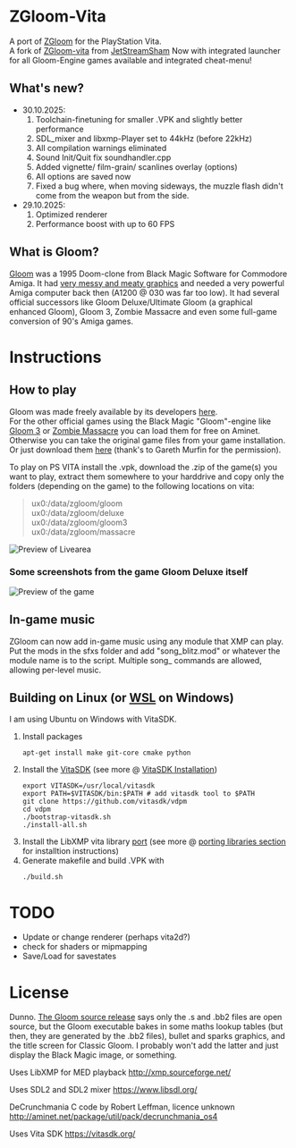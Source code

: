 # ZGloom-Vita

A port of [ZGloom](https://github.com/Swizpig/ZGloom) for the PlayStation Vita.<br>
A fork of [ZGloom-vita](https://github.com/JetStreamSham/ZGloom-vita) from [JetStreamSham](https://github.com/JetStreamSham)
Now with integrated launcher for all Gloom-Engine games available and integrated cheat-menu!

## What's new?
  - 30.10.2025:
    1. Toolchain-finetuning for smaller .VPK and slightly better performance 
    2. SDL_mixer and libxmp-Player set to 44kHz (before 22kHz)
    3. All compilation warnings eliminated
    4. Sound Init/Quit fix soundhandler.cpp
    5. Added vignette/ film-grain/ scanlines overlay (options)
    6. All options are saved now
    7. Fixed a bug where, when moving sideways, the muzzle flash didn't come from the weapon but from the side.
  - 29.10.2025:
    1. Optimized renderer
    2. Performance boost with up to 60 FPS

## What is Gloom?

[Gloom](https://en.wikipedia.org/wiki/Gloom_(video_game)) was a 1995 Doom-clone from Black Magic Software for Commodore Amiga. It had [very messy and meaty graphics](https://www.lemonamiga.com/games/details.php?id=1781) and needed a very powerful Amiga computer back then (A1200 @ 030 was far too low). It had several official successors like Gloom Deluxe/Ultimate Gloom (a graphical enhanced Gloom), Gloom 3, Zombie Massacre and even some full-game conversion of 90's Amiga games.

# Instructions

## How to play

Gloom was made freely available by its developers [here](https://github.com/earok/GloomAmiga/archive/master.zip).<br>
For the other official games using the Black Magic "Gloom"-engine like [Gloom 3](http://aminet.net/package/game/shoot/UltimateGloomISO) or [Zombie Massacre](http://aminet.net/package/game/shoot/ZombieMassacreISO) you can load them for free on Aminet. Otherwise you can take the original game files from your game installation. Or just download them [here](https://github.com/andiweli/ZGloom-vita/tree/master/gamefiles) (thank's to Gareth Murfin for the permission).

To play on PS VITA install the .vpk, download the .zip of the game(s) you want to play, extract them somewhere to your harddrive and copy only the folders (depending on the game) to the following locations on vita:

> ux0:/data/zgloom/gloom <br>
> ux0:/data/zgloom/deluxe <br>
> ux0:/data/zgloom/gloom3 <br>
> ux0:/data/zgloom/massacre

![Preview of Livearea](https://github.com/andiweli/ZGloom-vita/blob/master/images/gloom-livearea.png)

### Some screenshots from the game Gloom Deluxe itself
![Preview of the game](https://github.com/andiweli/ZGloom-vita/blob/master/images/gloom-mockup.png)

## In-game music

ZGloom can now add in-game music using any module that XMP can play. Put the mods in the sfxs folder and add "song_blitz.mod" or whatever the module name is to the script. Multiple song_ commands are allowed, allowing per-level music.

## Building on Linux (or [WSL](https://learn.microsoft.com/de-de/windows/wsl/install) on Windows)

I am using Ubuntu on Windows with VitaSDK.

1. Install packages
    ```
    apt-get install make git-core cmake python
    ``` 
3. Install the [VitaSDK](https://vitasdk.org/) (see more @ [VitaSDK Installation](https://vitasdk.org/))
    ```
    export VITASDK=/usr/local/vitasdk
    export PATH=$VITASDK/bin:$PATH # add vitasdk tool to $PATH
    git clone https://github.com/vitasdk/vdpm
    cd vdpm
    ./bootstrap-vitasdk.sh
    ./install-all.sh
    ```
4. Install the LibXMP vita library [port](https://github.com/JetStreamSham/libxmp) (see more @ [porting libraries section](https://vitasdk.org/) for installtion instructions)
6. Generate makefile and build .VPK with
    ```
    ./build.sh
    ```

# TODO
- Update or change renderer (perhaps vita2d?)
- check for shaders or mipmapping
- Save/Load for savestates
# License

Dunno. [The Gloom source release](https://github.com/earok/GloomAmiga) says only the .s and .bb2 files are open source, but the Gloom executable bakes in some maths lookup tables (but then, they are generated by the .bb2 files), bullet and sparks graphics, and 
the title screen for Classic Gloom. I probably won't add the latter and just display the Black Magic image, or something.

Uses LibXMP for MED playback
http://xmp.sourceforge.net/

Uses SDL2 and SDL2 mixer
https://www.libsdl.org/

DeCrunchmania C code by Robert Leffman, licence unknown
http://aminet.net/package/util/pack/decrunchmania_os4

Uses Vita SDK
https://vitasdk.org/
